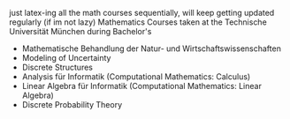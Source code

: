 just latex-ing all the math courses sequentially, will keep getting updated regularly (if im not lazy)
Mathematics Courses taken at the Technische Universität München during Bachelor's
- Mathematische Behandlung der Natur- und Wirtschaftswissenschaften 
- Modeling of Uncertainty 
- Discrete Structures
- Analysis für Informatik (Computational Mathematics: Calculus)
- Linear Algebra für Informatik (Computational Mathematics: Linear Algebra)
- Discrete Probability Theory 



